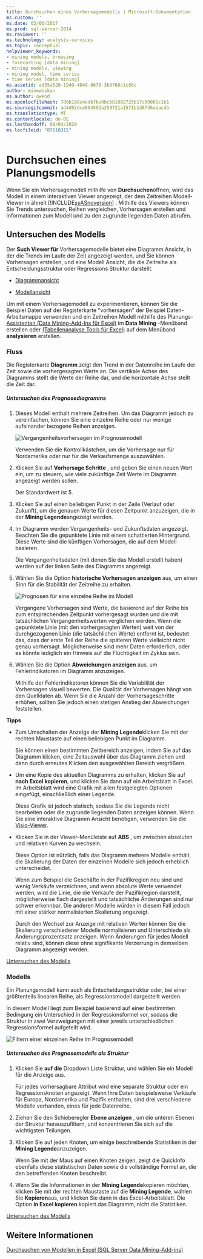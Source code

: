 ```yaml
---
title: Durchsuchen eines Vorhersagemodells | Microsoft-Dokumentation
ms.custom: ''
ms.date: 03/06/2017
ms.prod: sql-server-2014
ms.reviewer: ''
ms.technology: analysis-services
ms.topic: conceptual
helpviewer_keywords:
- mining models, browsing
- forecasting [data mining]
- mining models, viewing
- mining model, time series
- time series [data mining]
ms.assetid: ad35a528-1949-4048-8678-3b9760c1c88c
author: minewiskan
ms.author: owend
ms.openlocfilehash: 7d0b188c4ed6fba9bc5b1082725b17c99081c1b1
ms.sourcegitcommit: ad4d92dce894592a259721a1571b1d8736abacdb
ms.translationtype: MT
ms.contentlocale: de-DE
ms.lasthandoff: 08/04/2020
ms.locfileid: "87610315"
---
```

# <a name="browsing-a-forecasting-model"></a>Durchsuchen eines Planungsmodells
  Wenn Sie ein Vorhersagemodell mithilfe von **Durchsuchen**öffnen, wird das Modell in einem interaktiven Viewer angezeigt, der dem Zeitreihen Modell-Viewer in ähnelt [!INCLUDE[ssASnoversion](../includes/ssasnoversion-md.md)] . Mithilfe des Viewers können Sie Trends untersuchen, Reihen vergleichen, Vorhersagen erstellen und Informationen zum Modell und zu den zugrunde liegenden Daten abrufen.  
  
##  <a name="explore-the-model"></a><a name="bkmk_Top"></a>Untersuchen des Modells  
 Der **Such Viewer für** Vorhersagemodelle bietet eine Diagramm Ansicht, in der die Trends im Laufe der Zeit angezeigt werden, und Sie können Vorhersagen erstellen, und eine Modell Ansicht, die die Zeitreihe als Entscheidungsstruktur oder Regressions Struktur darstellt.  
  
-   [Diagrammansicht](#bkmk_charts)  
  
-   [Modellansicht](#bkmk_Model)  
  
 Um mit einem Vorhersagemodell zu experimentieren, können Sie die Beispiel Daten auf der Registerkarte "vorhersagen" der Beispiel Daten-Arbeitsmappe verwenden und ein Zeitreihen Modell mithilfe des Planungs- [Assistenten &#40;Data Mining-Add-Ins für Excel&#41;](forecast-wizard-data-mining-add-ins-for-excel.md) im **Data Mining** -Menüband erstellen oder [&#40;Tabellenanalyse Tools für Excel&#41;](forecast-table-analysis-tools-for-excel.md) auf dem Menüband **analysieren** erstellen.  
  
###  <a name="chart"></a><a name="bkmk_charts"></a>Fluss  
 Die Registerkarte **Diagramm** zeigt den Trend in der Datenreihe im Laufe der Zeit sowie die vorhergesagten Werte an. Die vertikale Achse des Diagramms stellt die Werte der Reihe dar, und die horizontale Achse stellt die Zeit dar.  
  
##### <a name="explore-the-forecasting-chart"></a>Untersuchen des Prognosediagramms  
  
1.  Dieses Modell enthält mehrere Zeitreihen. Um das Diagramm jedoch zu vereinfachen, können Sie eine einzelne Reihe oder nur wenige aufeinander bezogene Reihen anzeigen.  
  
     ![Vergangenheitsvorhersagen im Prognosemodell](media/dm13-forecast-chart-historicpredictions.gif "Vergangenheitsvorhersagen im Prognosemodell")  
  
     Verwenden Sie die Kontrollkästchen, um die Vorhersage nur für Nordamerika oder nur für die Verkaufsmenge auszuwählen.  
  
2.  Klicken Sie auf **Vorhersage Schritte** , und geben Sie einen neuen Wert ein, um zu steuern, wie viele zukünftige Zeit Werte im Diagramm angezeigt werden sollen.  
  
     Der Standardwert ist 5.  
  
3.  Klicken Sie auf einen beliebigen Punkt in der Zeile (Verlauf oder Zukunft), um die genauen Werte für diesen Zeitpunkt anzuzeigen, die in der **Mining Legende**angezeigt werden.  
  
4.  Im Diagramm werden Vergangenheits- und Zukunftsdaten angezeigt. Beachten Sie die gepunktete Linie mit einem schattierten Hintergrund. Diese Werte sind die künftigen Vorhersagen, die auf dem Modell basieren.  
  
     Die Vergangenheitsdaten (mit denen Sie das Modell erstellt haben) werden auf der linken Seite des Diagramms angezeigt.  
  
5.  Wählen Sie die Option **historische Vorhersagen anzeigen** aus, um einen Sinn für die Stabilität der Zeitreihe zu erhalten.  
  
     ![Prognosen für eine einzelne Reihe im Modell](media/dm13-forecast-chart-singleseries.gif "Prognosen für eine einzelne Reihe im Modell")  
  
     Vergangene Vorhersagen sind Werte, die basierend auf der Reihe bis zum entsprechenden Zeitpunkt vorhergesagt wurden und die mit tatsächlichen Vergangenheitswerten verglichen werden. Wenn die gepunktete Linie (mit den vorhergesagten Werten) weit von der durchgezogenen Linie (die tatsächlichen Werte) entfernt ist, bedeutet das, dass der erste Teil der Reihe die späteren Werte vielleicht nicht genau vorhersagt. Möglicherweise sind mehr Daten erforderlich, oder es könnte lediglich ein Hinweis auf die Flüchtigkeit im Zyklus sein.  
  
6.  Wählen Sie die Option **Abweichungen anzeigen** aus, um Fehlerindikatoren im Diagramm anzuzeigen.  
  
     Mithilfe der Fehlerindikatoren können Sie die Variabilität der Vorhersagen visuell bewerten. Die Qualität der Vorhersagen hängt von den Quelldaten ab. Wenn Sie die Anzahl der Vorhersageschritte erhöhen, sollten Sie jedoch einen stetigen Anstieg der Abweichungen feststellen.  
  
 **Tipps**  
  
-   Zum Umschalten der Anzeige der **Mining Legende**klicken Sie mit der rechten Maustaste auf einen beliebigen Punkt im Diagramm.  
  
     Sie können einen bestimmten Zeitbereich anzeigen, indem Sie auf das Diagramm klicken, eine Zeitauswahl über das Diagramm ziehen und dann durch erneutes Klicken den ausgewählten Bereich vergrößern.  
  
-   Um eine Kopie des aktuellen Diagramms zu erhalten, klicken Sie auf **nach Excel kopieren**, und klicken Sie dann auf ein Arbeitsblatt in Excel. Im Arbeitsblatt wird eine Grafik mit allen festgelegten Optionen eingefügt, einschließlich einer Legende.  
  
     Diese Grafik ist jedoch statisch, sodass Sie die Legende nicht bearbeiten oder die zugrunde liegenden Daten anzeigen können. Wenn Sie eine interaktive Diagramm Ansicht benötigen, verwenden Sie die [Visio-Viewer](viewing-data-mining-models-in-visio-data-mining-add-ins.md).  
  
-   Klicken Sie in der Viewer-Menüleiste auf **ABS** , um zwischen absoluten und relativen Kurven zu wechseln.  
  
     Diese Option ist nützlich, falls das Diagramm mehrere Modelle enthält, die Skalierung der Daten der einzelnen Modelle sich jedoch erheblich unterscheidet.  
  
     Wenn zum Beispiel die Geschäfte in der Pazifikregion neu sind und wenig Verkäufe verzeichnen, und wenn absolute Werte verwendet werden, wird die Linie, die die Verkäufe der Pazifikregion darstellt, möglicherweise flach dargestellt und tatsächliche Änderungen sind nur schwer erkennbar. Die anderen Modelle würden in diesem Fall jedoch mit einer stärker normalisierten Skalierung angezeigt.  
  
     Durch den Wechsel zur Anzeige mit relativen Werten können Sie die Skalierung verschiedener Modelle normalisieren und Unterschiede als Änderungsprozentsatz anzeigen. Wenn Änderungen für jedes Modell relativ sind, können diese ohne signifikante Verzerrung in demselben Diagramm angezeigt werden.  
  
 [Untersuchen des Modells](#bkmk_Top)  
  
###  <a name="model"></a><a name="bkmk_Model"></a>Modells  
 Ein Planungsmodell kann auch als Entscheidungsstruktur oder, bei einer größtenteils linearen Reihe, als Regressionsmodell dargestellt werden.  
  
 In diesem Modell liegt zum Beispiel basierend auf einer bestimmten Bedingung ein Unterschied in der Regressionsformel vor, sodass die Struktur in zwei Verzweigungen mit einer jeweils unterschiedlichen Regressionsformel aufgeteilt wird.  
  
 ![Filtern einer einzelnen Reihe im Prognosemodell](media/dm13-forecast-model-northamerica.gif "Filtern einer einzelnen Reihe im Prognosemodell")  
  
##### <a name="explore-the-forecasting-model-as-a-tree"></a>Untersuchen des Prognosemodells als Struktur  
  
1.  Klicken Sie **auf die** Dropdown Liste Struktur, und wählen Sie ein Modell für die Anzeige aus.  
  
     Für jedes vorhersagbare Attribut wird eine separate Struktur oder ein Regressionsknoten angezeigt. Wenn Ihre Daten beispielsweise Verkäufe für Europa, Nordamerika und Pazifik enthalten, sind drei verschiedene Modelle vorhanden, eines für jede Datenreihe.  
  
2.  Ziehen Sie den Schieberegler **Ebene anzeigen** , um die unteren Ebenen der Struktur herauszufiltern, und konzentrieren Sie sich auf die wichtigsten Teilungen.  
  
3.  Klicken Sie auf jeden Knoten, um einige beschreibende Statistiken in der **Mining Legende**anzuzeigen.  
  
     Wenn Sie mit der Maus auf einen Knoten zeigen, zeigt die QuickInfo ebenfalls diese statistischen Daten sowie die vollständige Formel an, die den betreffenden Knoten beschreibt.  
  
4.  Wenn Sie die Informationen in der **Mining Legende**kopieren möchten, klicken Sie mit der rechten Maustaste auf die **Mining Legende**, wählen Sie **Kopieren**aus, und klicken Sie dann in das Excel-Arbeitsblatt. Die Option **in Excel kopieren** kopiert das Diagramm, nicht die Statistiken.  
  
 [Untersuchen des Modells](#bkmk_Top)  
  
## <a name="see-also"></a>Weitere Informationen  
 [Durchsuchen von Modellen in Excel &#40;SQL Server Data Mining-Add-ins&#41;](browsing-models-in-excel-sql-server-data-mining-add-ins.md)  
  
  
